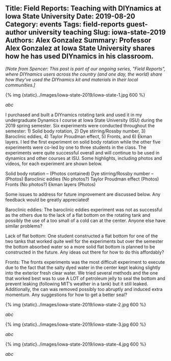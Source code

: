 Title: Field Reports: Teaching with DIYnamics at Iowa State University
Date: 2019-08-20
Category: events
Tags: field-reports guest-author university teaching
Slug: iowa-state-2019
Authors: Alex Gonzalez
Summary: Professor Alex Gonzalez at Iowa State University shares how he has used DIYnamics in his classroom.
---

_[Note from Spencer: This post is part of our ongoing series, "Field
Reports", where DIYnamics users across the country (and one day, the
world) share how they've used the DIYnamics kit and materials in their
local communities.]_

{% img {static}../images/iowa-state-2019/iowa-state-1.jpg 600 %}

_abc_

I purchased and built a DIYnamics rotating tank and used it in my
undergraduate Dynamics I course at Iowa State University (ISU) during
the 2019 spring semester.  Six experiments were conducted throughout
the semester: 1) Solid body rotation, 2) Dye stirring/Rossby number,
3) Baroclinic eddies, 4) Taylor Proudman effect, 5) Fronts, and 6)
Ekman layers.  I led the first experiment on solid body rotation while
the other five experiments were co-led by one to three students in the
class.  The experiments were quite successful overall and will
continue to be used in dynamics and other courses at ISU. Some
highlights, including photos and videos, for each experiment are shown
below.

Solid body rotation – (Photos contained)
Dye stirring/Rossby number – (Photos)
Baroclinic eddies (No photos?)
Taylor Proudman effect (Photos)
Fronts (No photos?)
Ekman layers (Photos)

Some issues to address for future improvement are discussed below. Any
feedback would be greatly appreciated!

Baroclinic eddies: The baroclinic eddies experiment was not as
successful as the others due to the lack of a flat bottom on the
rotating tank and possibly the use of a too small of a cold can at the
center.  Anyone else have similar problems?

Lack of flat bottom: One student constructed a flat bottom for one of
the two tanks that worked quite well for the experiments but over the
semester the bottom absorbed water so a more solid flat bottom is
planned to be constructed in the future.  Any ideas out there for how
to do this affordably?

Fronts: The fronts experiments was the most difficult experiment to
execute due to the fact that the salty dyed water in the center kept
leaking slightly into the exterior fresh clear water.  We tried several
methods and the one that worked best was to use A LOT of petroleum
jelly to seal the bottom and prevent leaking (following MIT’s weather
in a tank) but it still leaked.  Additionally, the can was removed
possibly too abruptly and induced extra momentum. Any suggestions for
how to get a better seal?

 {% img {static}../images/iowa-state-2019/iowa-state-2.jpg 600  %}

_abc_


{% img {static}../images/iowa-state-2019/iowa-state-3.jpg 600  %}

_abc_

{% img {static}../images/iowa-state-2019/iowa-state-4.jpg 600  %}

_abc_

